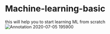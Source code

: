 # Machine-learning-basic
this will help you to start learning ML from scratch
![Annotation 2020-07-05 195900](https://user-images.githubusercontent.com/47344024/86535044-14028680-befb-11ea-818e-caf49107edfd.png)
